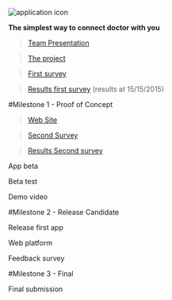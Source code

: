 ![application icon](https://www.mediafire.com/convkey/d82f/gtcrweilk7t1t4b6g.jpg)

**The simplest way to connect doctor with you**


>[Team Presentation](https://drive.google.com/file/d/0BzzTdF5hw0YRSjVoeVpFQXZPdm8/view?usp=sharing)

>[The project](https://drive.google.com/file/d/0BzzTdF5hw0YRbmhoUkJfalRNRnM/view?usp=sharing)

>[First survey](http://www.survio.com/survey/d/F7N6K8Y2D5X5W9Q9N)

>[Results first survey](https://www.mediafire.com/convkey/a2e8/04qe2mddku2sdul6g.jpg) (results at 15/15/2015)

#Milestone 1 - Proof of Concept

>[Web Site](http://www.doctorfinderapp.com/)

>[Second Survey](http://www.survio.com/survey/d/F7N6K8Y2D5X5W9Q9N)

>[Results Second survey](------)

App beta

Beta test

Demo video

#Milestone 2 - Release Candidate

Release first app

Web platform

Feedback survey

#Milestone 3 - Final

Final submission
